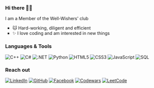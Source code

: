 ### Hi there 👋🏼
I am a Member of the Well-Wishers' club
<div id="bio">
  <ul style="list-style-type:square;">
    <li>🐱 Hard-working, diligent and efficient</li>
    <li>✨ I love coding and am interested in new things</li>
  </ul>
</div>

### Languages & Tools
![C++](https://img.shields.io/badge/C++-5CAC25?style=for-the-badge&logo=c%2B%2B&logoColor=white)
![C#](https://img.shields.io/badge/C%23-5CAC25?style=for-the-badge&logo=c-sharp&logoColor=white)
![.NET](https://img.shields.io/badge/.NET-5CAC25?style=for-the-badge&logo=.net&logoColor=white)
![Python](https://img.shields.io/badge/Python-5CAC25?style=for-the-badge&logo=python&logoColor=white)
![HTML5](https://img.shields.io/badge/html5-5CAC25?style=for-the-badge&logo=html5&logoColor=white)
![CSS3](https://img.shields.io/badge/css3-5CAC25?style=for-the-badge&logo=css3&logoColor=white)
![JavaScript](https://img.shields.io/badge/javascript-5CAC25?style=for-the-badge&logo=javascript&logoColor=white)
![SQL](https://img.shields.io/badge/SQL-5CAC25?style=for-the-badge&logo=mysql&logoColor=white)

### Reach out
[![LinkedIn](https://img.shields.io/badge/linkedin-%230077B5.svg?style=for-the-badge&logo=linkedin&logoColor=white)](https://www.linkedin.com/in/vanyachernov/)
[![GitHub](https://img.shields.io/badge/github-%23121011.svg?style=for-the-badge&logo=github&logoColor=white)](https://github.com/vanyachernov)
[![Facebook](https://img.shields.io/badge/Facebook-%231877F2.svg?style=for-the-badge&logo=Facebook&logoColor=white)](https://www.facebook.com/profile.php?id=100016089460623)
[![Codewars](https://img.shields.io/badge/Codewars-B1361E?style=for-the-badge&logo=codewars&logoColor=grey)](https://www.codewars.com/users/vanya4ernov)
[![LeetCode](https://img.shields.io/badge/LeetCode-000000?style=for-the-badge&logo=LeetCode&logoColor=#d16c06)](https://leetcode.com/vanya4ernov/)